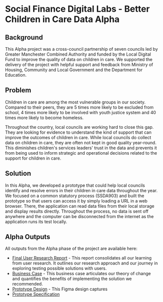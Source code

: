 # **Social Finance Digital Labs - Better Children in Care Data Alpha**

## Background

This Alpha project was a cross-council partnership of seven councils led by Greater Manchester Combined Authority and funded by the Local Digital Fund to improve the quality of data on children in care. We supported the delivery of the project with helpful support and feedback from Ministry of Housing, Community and Local Government and the Department for Education. 

## Problem

Children in care are among the most vulnerable groups in our society. Compared to their peers, they are 5 times more likely to be excluded from school, 4 times more likely to be involved with youth justice system and 40 times more likely to become homeless.

Throughout the country, local councils are working hard to close this gap. They are looking for evidence to understand the kind of support that can improve the outcomes of children in care. While local councils do collect data on children in care, they are often not kept in good quality year-round. This diminishes children's services leaders' trust in the data and prevents it from being used to inform strategic and operational decisions related to the support for children in care.  

## Solution

In this Alpha, we developed a prototype that could help local councils identify and resolve errors in their children in care data throughout the year. We focused on a common statutory process (SSDA903) and built the prototype so that users can access it by simply loading a URL in a web browser. There, the application can read data files from their local storage and display results directly. Throughout the process, no data is sent off anywhere and the computer can be disconnected from the internet as the application runs its test locally.

## Alpha Outputs

All outputs from the Alpha phase of the project are available here:

 * [Final User Research Report](Final_User_Research_Report.pdf) - This report consolidates all our learning from user research. It outlines our research approach and our journey in exploring testing possible solutions with users.     
 * [Business Case](Business_Case.xlsx) - This business case articulates our theory of change and quantifies the benefits of implementing the solution we recommended.
 * [Prototype Design](https://www.figma.com/file/tPGzr4NebhFs84QJOqRXzU/Better-Children-in-Care-Application-Design?node-id=271%3A0) - This Figma design captures 
 * [Prototype Specification](Prototype_Specification.xlsx)

